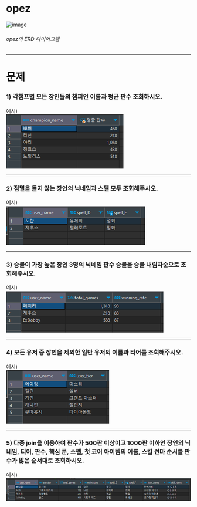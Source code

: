 opez
=============
![image](https://github.com/hiimparkjiho/05_mysql/assets/146904333/3853eab9-79e1-464c-b1bf-a580ce0f1918)
###### opez의 ERD 다이어그램

<hr>

# 문제
### 1) 각챔프별 모든 장인들의 챔피언 이름과 평균 판수 조회하시오.
예시) <br>
![Alt text](image-5.png)
<hr>

### 2) 점멸을 들지 않는 장인의 닉네임과 스펠 모두 조회해주시오.
예시) <br>
![Alt text](image-4.png)
<hr>

### 3) 승률이 가장 높은 장인 3명의 닉네임 판수 승률을 승률 내림차순으로 조회해주시오.
예시) <br>
![Alt text](image-2.png)

<hr>

### 4) 모든 유저 중 장인을 제외한 일반 유저의 이름과 티어를 조회해주시오.
예시) <br>
![Alt text](image-1.png)

<hr>

### 5) 다중 join을 이용하여 판수가 500판 이상이고 1000판 이하인 장인의 닉네임, 티어, 판수, 핵심 룬, 스펠, 첫 코어 아이템의 이름, 스킬 선마 순서를 판수가 많은 순서대로 조회하시오.

예시)
![Alt text](image.png)